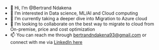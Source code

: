 - 👋 Hi, I’m @Bertrand Ndakena
- 👀 I’m interested in Data science, ML/AI and Cloud computing
- 🌱 I’m currently taking a deeper dive into Migration to Azure cloud
- 💞️ I’m looking to collaborate on the best way to migrate to cloud from On-premise, price and cost optimization
- 📫 You can reach me through bertrandndakena93@gmail.com or connect with me via [LinkedIn here](https://www.linkedin.com/in/bertrand-ndakena/)

<!---
ndakena/ndakena is a ✨ special ✨ repository because its `README.md` (this file) appears on your GitHub profile.
You can click the Preview link to take a look at your changes.
--->
